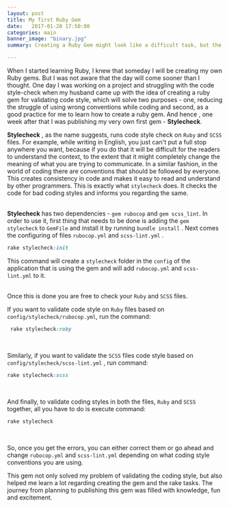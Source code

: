 ```yaml
---
layout: post
title: My first Ruby Gem
date:   2017-01-20 17:50:00
categories: main
banner_image: "binary.jpg"
summary: Creating a Ruby Gem might look like a difficult task, but the fact is that it is a very rewarding experience. In this post, I am sharing with you, my experience of creating a Ruby Gem and a short description of what the gem is about.

---
```


When I started learning Ruby, I knew that someday I will be creating my own Ruby gems.
But I was not aware that the day will come sooner than I thought. One day I was working
on a project and struggling with the code style-check when my husband came up with the
idea of creating a ruby gem for validating code style, which will  solve two purposes - one,
reducing the struggle of using wrong conventions while coding and second, as a good practice
for me to learn how to create a ruby gem. And hence , one week  after that I was publishing my
very own first gem - **Stylecheck**.


**Stylecheck** , as the name suggests, runs code style check on `Ruby` and `SCSS` files.
For example, while writing in English, you just can't put a full stop anywhere you want,
because if you do that it will be difficult for the readers to understand the context,
to the extent that it might  completely change the meaning of what you are trying to communicate.
In a similar fashion, in the world of coding there are conventions that should be followed by everyone.
This creates consistency in code and makes it easy to read and understand by other programmers.
This is exactly what `stylecheck` does. It checks the code for bad coding styles and informs
you regarding the same.<br><br>


**Stylecheck** has two dependencies  - `gem rubocop` and `gem scss_lint`.
In order to use it, first thing that needs to be done is adding the `gem stylecheck`
to  `GemFile` and install it  by  running `bundle install` . Next comes the configuring of
files `rubocop.yml` and `scss-lint.yml` .


```ruby
rake stylecheck:init
```


This command will create a `stylecheck` folder in the `config` of
the application that is using the gem and will add `rubocop.yml` and `scss-lint.yml` to it.<br><br>


Once this is done you are free to check your `Ruby` and `SCSS` files.

If you want to validate code style on `Ruby` files based on `config/stylecheck/rubocop.yml`,
run the command:

```ruby
 rake stylecheck:ruby
```
<br>



Similarly, if you want to validate the `SCSS` files code style based on `config/stylecheck/scss-lint.yml`
, run command:

```ruby
rake stylecheck:scss
```
<br>

And finally, to validate coding styles in both the files, `Ruby` and `SCSS` together,
all you have to do is execute command:

```ruby
rake stylecheck
```
<br>

So, once you get the errors, you can either correct them or go ahead and change
`rubocop.yml` and `scss-lint.yml` depending on what coding style conventions you are using.

This gem not only solved my problem of validating the coding style,
but also helped me learn a lot regarding creating the gem and the rake tasks.
The journey from planning to publishing this gem was filled with knowledge, fun and excitement.
